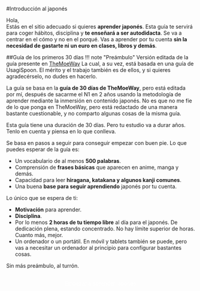 #Introducción al japonés

Hola,  
Estás en el sitio adecuado si quieres **aprender japonés**. Esta guía te servirá para coger hábitos, disciplina y **te enseñará a ser autodidacta**. Se va a centrar en el cómo y no en el porqué. Vas a aprender por tu cuenta **sin la necesidad de gastarte ni un euro en clases, libros y demás**.

##Guía de los primeros 30 días
!!! note "Preámbulo"
    Versión editada de la guía presente en [TheMoeWay](https://learnjapanese.moe/routine/)
    La cual, a su vez, está basada en una guía de UsagiSpoon. El mérito y el trabajo también es de ellos, y si quieres agradecérselo, no dudes en hacerlo.
    
La guía se basa en la **guía de 30 días de TheMoeWay**, pero está editada por mí, después de sacarme el N1 en 2 años usando la metodología de aprender mediante la inmersión en contenido japonés. No es que no me fíe de lo que ponga en TheMoeWay, pero está redactado de una manera bastante cuestionable, y no comparto algunas cosas de la misma guía.

<!-- ??? question "TO-DO"
    Si quieres saber en qué se basa el método de la inmersión y por qué funciona, pincha aquí. Soon.

    Si quieres saber a quiénes les ha funcionado, cuánto tiempo han empleado, pincha aquí. Soon.

    Si no quieres saber nada de eso, no pasa nada, sigue hacia delante. -->

Esta guía tiene una duración de 30 días. Pero tu estudio va a durar años. Tenlo en cuenta y piensa en lo que conlleva.   

Se basa en pasos a seguir para conseguir empezar con buen pie. Lo que puedes esperar de la guía es:  

* Un vocabulario de al menos **500 palabras**.
* Comprensión de **frases básicas** que aparecen en anime, manga y demás.
* Capacidad para leer **hiragana, katakana y algunos kanji comunes**.
* Una buena **base para seguir aprendiendo** japonés por tu cuenta.

Lo único que se espera de ti:

* **Motivación** para aprender.
* **Disciplina**.
* Por lo menos **2 horas de tu tiempo libre** al día para el japonés. De dedicación plena, estando concentrado. No hay límite superior de horas. Cuanto más, mejor.
* Un ordenador o un portátil. En móvil y tablets también se puede, pero vas a necesitar un ordenador al principio para configurar bastantes cosas.

Sin más preámbulo, al turrón.

<div style="margin-top: 20px;width:full;display:flex;justify-content:center;">
  <a style="padding: 10px;
    background-color: var(--md-primary-fg-color);
    border-radius: 5px;
    color: white;" href="/days/day1/">Empezar a aprender japonés</a>
  </div>
